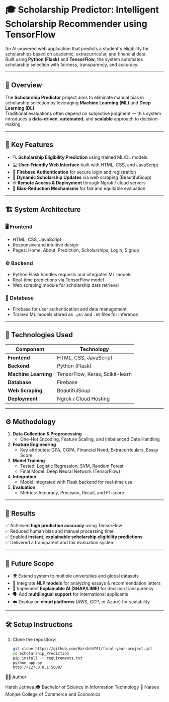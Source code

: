 # 🎓 Scholarship Predictor: Intelligent Scholarship Recommender using TensorFlow

An AI-powered web application that predicts a student's eligibility for scholarships based on academic, extracurricular, and financial data.  
Built using **Python (Flask)** and **TensorFlow**, the system automates scholarship selection with fairness, transparency, and accuracy.

---

## 📘 Overview
The **Scholarship Predictor** project aims to eliminate manual bias in scholarship selection by leveraging **Machine Learning (ML)** and **Deep Learning (DL)**.  
Traditional evaluations often depend on subjective judgment — this system introduces a **data-driven**, **automated**, and **scalable** approach to decision-making.

---

## 🚀 Key Features

- 🔍 **Scholarship Eligibility Prediction** using trained ML/DL models  
- 💻 **User-Friendly Web Interface** built with HTML, CSS, and JavaScript  
- 🔐 **Firebase Authentication** for secure login and registration  
- 📡 **Dynamic Scholarship Updates** via web scraping (BeautifulSoup)  
- 🌐 **Remote Access & Deployment** through Ngrok / cloud servers  
- 🧠 **Bias-Reduction Mechanisms** for fair and equitable evaluation  

---

## 🏗️ System Architecture

### 🖥️ Frontend
- HTML, CSS, JavaScript  
- Responsive and intuitive design  
- Pages: Home, About, Prediction, Scholarships, Login, Signup

### ⚙️ Backend
- Python Flask handles requests and integrates ML models  
- Real-time predictions via TensorFlow model  
- Web scraping module for scholarship data retrieval

### 💾 Database
- Firebase for user authentication and data management  
- Trained ML models stored as `.pkl` and `.h5` files for inference

---

## 🧩 Technologies Used

| Component | Technology |
|------------|-------------|
| **Frontend** | HTML, CSS, JavaScript |
| **Backend** | Python (Flask) |
| **Machine Learning** | TensorFlow, Keras, Scikit-learn |
| **Database** | Firebase |
| **Web Scraping** | BeautifulSoup |
| **Deployment** | Ngrok / Cloud Hosting |

---

## ⚙️ Methodology

1. **Data Collection & Preprocessing**
   - One-Hot Encoding, Feature Scaling, and Imbalanced Data Handling  
2. **Feature Engineering**
   - Key attributes: GPA, CGPA, Financial Need, Extracurriculars, Essay Score  
3. **Model Training**
   - Tested: Logistic Regression, SVM, Random Forest  
   - Final Model: Deep Neural Network (TensorFlow)  
4. **Integration**
   - Model integrated with Flask backend for real-time use  
5. **Evaluation**
   - Metrics: Accuracy, Precision, Recall, and F1-score  

---

## 🧪 Results

✅ Achieved **high prediction accuracy** using TensorFlow  
✅ Reduced human bias and manual processing time  
✅ Enabled **instant, explainable scholarship eligibility predictions**  
✅ Delivered a transparent and fair evaluation system  

---

## 🔮 Future Scope

- 🌍 Extend system to multiple universities and global datasets  
- 🧾 Integrate **NLP models** for analyzing essays & recommendation letters  
- 🤖 Implement **Explainable AI (SHAP/LIME)** for decision transparency  
- 🗣️ Add **multilingual support** for international applicants  
- ☁️ Deploy on **cloud platforms** (AWS, GCP, or Azure) for scalability  

---

## 🛠️ Setup Instructions

1. Clone the repository:
   ```bash
   git clone https://github.com/Harshhh791/final-year-project.git
   cd Scholarship_Prediction
   pip install -r requirements.txt
   python app.py
   http://127.0.0.1:5000/


👨‍💻 Author

Harsh Jethwa
🎓 Bachelor of Science in Information Technology
📍 Narsee Monjee College of Commerce and Economics